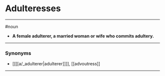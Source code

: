 # Adulteresses
---
#noun
- **A female adulterer, a married woman or wife who commits adultery.**
---
### Synonyms
- [[[[a/_adulterer|adulterer]]]], [[advoutress]]
---
